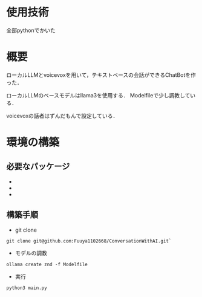 # 使用技術
全部pythonでかいた

# 概要
ローカルLLMとvoicevoxを用いて，テキストベースの会話ができるChatBotを作った．

ローカルLLMのベースモデルはllama3を使用する．
Modelfileで少し調教している．

voicevoxの話者はずんだもんで設定している．

# 環境の構築

## 必要なパッケージ
- 

- 

- 

## 構築手順
- git clone 

```
git clone git@github.com:Fuuya1102668/ConversationWithAI.git`
```

- モデルの調教

```
ollama create znd -f Modelfile
```

- 実行

```
python3 main.py
```

